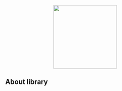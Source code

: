 <p align="center">
  <img width="200" height="200" src="https://j.top4top.io/p_2562ucj861.png">
</p>

## About library  
